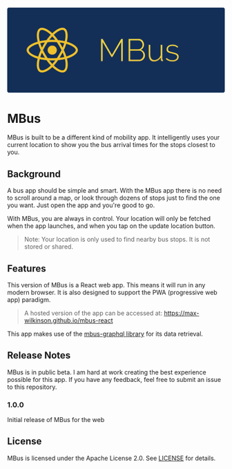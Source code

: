 ![](public/MBusHero.png)

# MBus

MBus is built to be a different kind of mobility app. It intelligently uses your current location to show you the bus arrival times for the stops closest to you.

## Background

A bus app should be simple and smart. With the MBus app there is no need to scroll around a map, or look through dozens of stops just to find the one you want. Just open the app and you're good to go.

With MBus, you are always in control. Your location will only be fetched when the app launches, and when you tap on the update location button.

> Note: Your location is only used to find nearby bus stops. It is not stored or shared.

## Features

This version of MBus is a React web app. This means it will run in any modern browser. It is also designed to support the PWA (progressive web app) paradigm.

> A hosted version of the app can be accessed at: https://max-wilkinson.github.io/mbus-react

This app makes use of the [mbus-graphql library](https://github.com/max-wilkinson/mbus-graphql) for its data retrieval.

## Release Notes

MBus is in public beta. I am hard at work creating the best experience possible for this app. If you have any feedback, feel free to submit an issue to this repository.

### 1.0.0

Initial release of MBus for the web

## License

MBus is licensed under the Apache License 2.0. See [LICENSE](LICENSE) for details.
